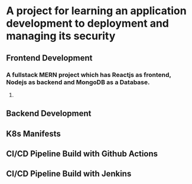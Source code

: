 # A project for learning an application development to deployment and managing its security

## Frontend Development

### A fullstack MERN project which has Reactjs as frontend, Nodejs as backend and MongoDB as a Database. 
1. 


## Backend Development

## K8s Manifests

## CI/CD Pipeline Build with Github Actions

## CI/CD Pipeline Build with Jenkins
